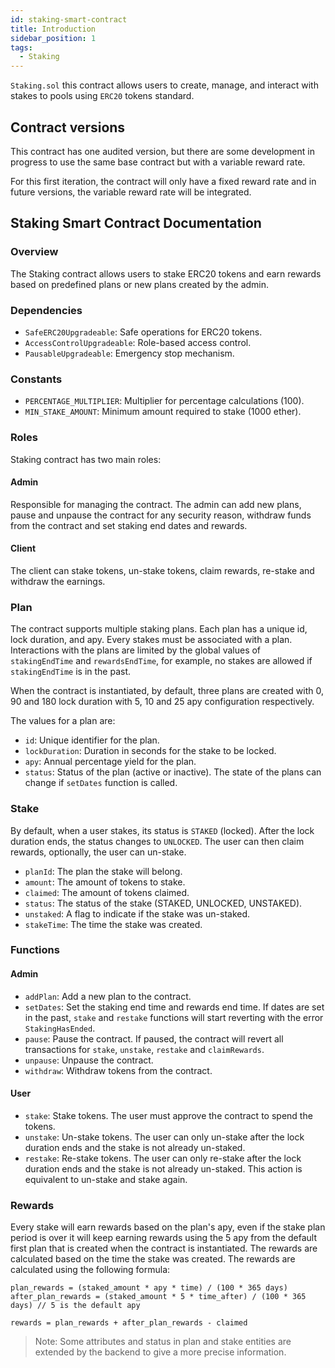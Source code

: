 ```yaml
---
id: staking-smart-contract
title: Introduction
sidebar_position: 1
tags:
  - Staking
---
```


`Staking.sol` this contract allows users to create, manage, and interact with stakes to pools using `ERC20` tokens standard.

## Contract versions

This contract has one audited version, but there are some development in progress to use the same base contract but with a variable reward rate.

For this first iteration, the contract will only have a fixed reward rate and in future versions, the variable reward rate will be integrated.

## Staking Smart Contract Documentation

### Overview

The Staking contract allows users to stake ERC20 tokens and earn rewards based on predefined plans or new plans created by the admin.

### Dependencies

- `SafeERC20Upgradeable`: Safe operations for ERC20 tokens.
- `AccessControlUpgradeable`: Role-based access control.
- `PausableUpgradeable`: Emergency stop mechanism.

### Constants

- `PERCENTAGE_MULTIPLIER`: Multiplier for percentage calculations (100).
- `MIN_STAKE_AMOUNT`: Minimum amount required to stake (1000 ether).

### Roles

Staking contract has two main roles:

#### Admin

Responsible for managing the contract. The admin can add new plans, pause and unpause the contract for any security reason, withdraw funds from the contract and set staking end dates and rewards.

#### Client

The client can stake tokens, un-stake tokens, claim rewards, re-stake and withdraw the earnings.

### Plan

The contract supports multiple staking plans. Each plan has a unique id, lock duration, and apy. Every stakes must be associated with a plan. Interactions with the plans are limited by the global values of `stakingEndTime` and `rewardsEndTime`, for example, no stakes are allowed if `stakingEndTime` is in the past.

When the contract is instantiated, by default, three plans are created with 0, 90 and 180 lock duration with 5, 10 and 25 apy configuration respectively.

The values for a plan are:

- `id`: Unique identifier for the plan.
- `lockDuration`: Duration in seconds for the stake to be locked.
- `apy`: Annual percentage yield for the plan.
- `status`: Status of the plan (active or inactive). The state of the plans can change if `setDates` function is called.

### Stake

By default, when a user stakes, its status is `STAKED` (locked). After the lock duration ends, the status changes to `UNLOCKED`. The user can then claim rewards, optionally, the user can un-stake.

- `planId`: The plan the stake will belong.
- `amount`: The amount of tokens to stake.
- `claimed`: The amount of tokens claimed.
- `status`: The status of the stake (STAKED, UNLOCKED, UNSTAKED).
- `unstaked`: A flag to indicate if the stake was un-staked.
- `stakeTime`: The time the stake was created.

### Functions

#### Admin

- `addPlan`: Add a new plan to the contract.
- `setDates`: Set the staking end time and rewards end time. If dates are set in the past, `stake` and `restake` functions will start reverting with the error `StakingHasEnded`.
- `pause`: Pause the contract. If paused, the contract will revert all transactions for `stake`, `unstake`, `restake` and `claimRewards`.
- `unpause`: Unpause the contract.
- `withdraw`: Withdraw tokens from the contract.

#### User

- `stake`: Stake tokens. The user must approve the contract to spend the tokens.
- `unstake`: Un-stake tokens. The user can only un-stake after the lock duration ends and the stake is not already un-staked.
- `restake`: Re-stake tokens. The user can only re-stake after the lock duration ends and the stake is not already un-staked. This action is equivalent to un-stake and stake again.

### Rewards

Every stake will earn rewards based on the plan's apy, even if the stake plan period is over it will keep earning rewards using the 5 apy from the default first plan that is created when the contract is instantiated. The rewards are calculated based on the time the stake was created. The rewards are calculated using the following formula:

```solidity
plan_rewards = (staked_amount * apy * time) / (100 * 365 days)
after_plan_rewards = (staked_amount * 5 * time_after) / (100 * 365 days) // 5 is the default apy

rewards = plan_rewards + after_plan_rewards - claimed
```

> Note: Some attributes and status in plan and stake entities are extended by the backend to give a more precise information.
